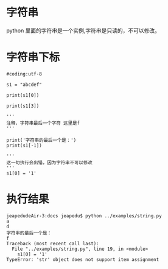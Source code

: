 # 字符串
python 里面的字符串是一个实例,字符串是只读的，不可以修改。

# 字符串下标

```
#coding:utf-8

s1 = "abcdef"

print(s1[0])

print(s1[3])

'''
注释，字符串最后一个字符 这里是f
'''

print('字符串的最后一个是：')
print(s1[-1])

'''
这一句执行会出错，因为字符串不可以修改
'''
s1[0] = '1'

```

# 执行结果

```
jeapedudeAir-3:docs jeapedu$ python ../examples/string.py 
a
d
字符串的最后一个是：
f
Traceback (most recent call last):
  File "../examples/string.py", line 19, in <module>
    s1[0] = '1'
TypeError: 'str' object does not support item assignment
```
